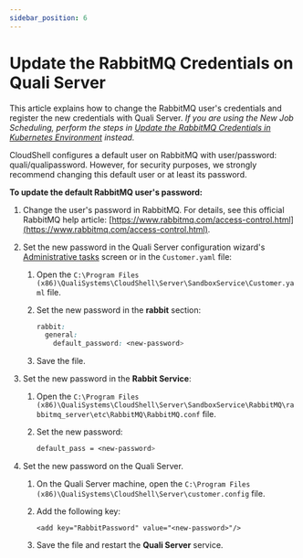 ```yaml
---
sidebar_position: 6
---
```


# Update the RabbitMQ Credentials on Quali Server

This article explains how to change the RabbitMQ user's credentials and register the new credentials with Quali Server. *If you are using the New Job Scheduling, perform the steps in [Update the RabbitMQ Credentials in Kubernetes Environment](../new-jss-install-config/admin-actions/update-k8s-env.md) instead.*

CloudShell configures a default user on RabbitMQ with user/password: quali/qualipassword. However, for security purposes, we strongly recommend changing this default user or at least its password.

**To update the default RabbitMQ user's password:**

1. Change the user's password in RabbitMQ. For details, see this official RabbitMQ help article: [https://www.rabbitmq.com/access-control.html](https://www.rabbitmq.com/access-control.html).
2. Set the new password in the Quali Server configuration wizard's [Administrative tasks](../configure-products/admin-config-settings.md#administrative-tasks) screen or in the `Customer.yaml` file:
    1. Open the `C:\Program Files (x86)\QualiSystems\CloudShell\Server\SandboxService\Customer.yaml` file.
    2. Set the new password in the **rabbit** section:
        
        ```css
        rabbit:
          general:
            default_password: <new-password>
        ```
        
    3. Save the file.
3. Set the new password in the **Rabbit Service**:
    1. Open the `C:\Program Files (x86)\QualiSystems\CloudShell\Server\SandboxService\RabbitMQ\rabbitmq_server\etc\RabbitMQ\RabbitMQ.conf` file.
    2. Set the new password:
        
        ```css
        default_pass = <new-password>
        ```
        
4. Set the new password on the Quali Server.
    1. On the Quali Server machine, open the `C:\Program Files (x86)\QualiSystems\CloudShell\Server\customer.config` file.
    2. Add the following key:
        
        `<add key="RabbitPassword" value="<new-password>"/>`
        
    3. Save the file and restart the **Quali Server** service.